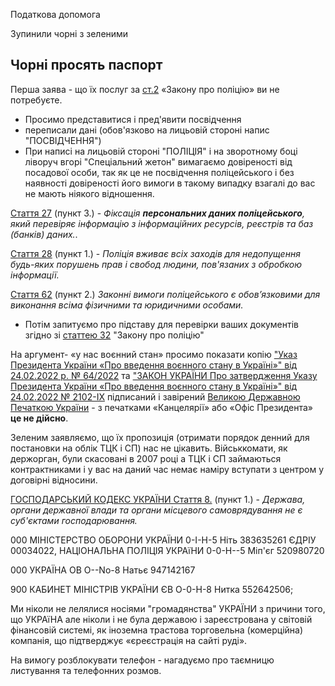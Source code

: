 Податкова допомога

Зупинили чорні з зеленими

## Чорні просять паспорт

Перша заява - що їх послуг за [ст.2](https://zakon.rada.gov.ua/laws/show/580-19#n9) «Закону про поліцію» ви не потребуєте.

- Просимо представитися і пред'явити посвідчення
- переписали дані (обов'язково на лицьовій стороні напис "ПОСВІДЧЕННЯ")
- При написі на лицьовій стороні "ПОЛІЦІЯ" і на зворотному боці ліворуч вгорі "Спеціальний жетон" вимагаємо довіреності від посадової особи, так як це не посвідчення поліцейського і без наявності довіреності його вимоги в такому випадку взагалі до вас не мають ніякого відношення.

[Стаття 27](https://zakon.rada.gov.ua/laws/show/580-19#n221) (пункт 3.) - _Фіксація **персональних даних поліцейського**, який перевіряє інформацію з інформаційних ресурсів, реєстрів та баз (банків) даних._.

[Стаття 28](https://zakon.rada.gov.ua/laws/show/580-19#n226) (пункт 1.) - _Поліція вживає всіх заходів для недопущення будь-яких порушень прав і свобод людини, пов'язаних з обробкою інформації._

[Стаття 62](https://zakon.rada.gov.ua/laws/show/580-19#n637) (пункт 2.) _Законні вимоги поліцейського є обов’язковими для виконання всіма фізичними та юридичними особами._

- Потім запитуємо про підставу для перевірки ваших документів згідно зі [статтею 32](https://zakon.rada.gov.ua/laws/show/580-19#n258) "Закону про поліцію"

На аргумент- «у нас воєнний стан» просимо показати копію ["Указ Президента України «Про введення воєнного стану в Україні»" від 24.02.2022 р. № 64/2022](https://zakon.rada.gov.ua/laws/show/64/2022#Text) та ["ЗАКОН УКРАЇНИ Про затвердження Указу Президента України «Про введення воєнного стану в Україні»" від 24.02.2022 № 2102-IX](https://zakon.rada.gov.ua/laws/show/2102-20#Text) підписаний і завірений [Великою Державною Печаткою України](https://zakon.rada.gov.ua/laws/show/1230/96#Text) - з печатками «Канцелярії» або «Офіс Президента» **це не дійсно**.

Зеленим заявляємо, що їх пропозиція (отримати порядок денний для постановки на облік ТЦК і СП) нас не цікавить. Військкомати, як держорган, були скасовані в 2007 році а ТЦК і СП займаються контрактниками і у вас на даний час немає наміру вступати з центром у договірні відносини.

[ГОСПОДАРСЬКИЙ КОДЕКС УКРАЇНИ Стаття 8.](https://zakon.rada.gov.ua/laws/show/436-15#n48) (пункт 1.) - _Держава, органи державної влади та органи місцевого самоврядування не є суб'єктами господарювання._

000 МІНІСТЕРСТВО ОБОРОНИ УКРАЇНИ 0-І-Н-5 Ніть 383635261 ЄДРІУ 00034022, НАЦІОНАЛЬНА ПОЛІЦІЯ УКРАїНИ 0-0-Н--5 Міп'єг 520980720

000 УКРАЇНА ОВ О-\-No-8 Натьє 947142167

900 КАБИНЕТ МІНІСТРІВ УКРАЇНИ ЄВ О-0-Н-8 Нитка 552642506;

Ми ніколи не лелялися носіями "громадянства" УКРАЇНИ з причини того, що УКРАїНА але ніколи і не була державою і зареєстрована у світовій фінансовій системі, як іноземна трастова торговельна (комерційна) компанія, що підтверджує «єреєстрація на сайті руді».

На вимогу розблокувати телефон - нагадуємо про таємницю листування та телефонних розмов.
